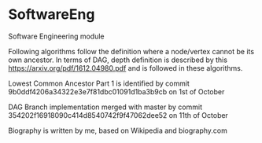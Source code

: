 # SoftwareEng
Software Engineering module

Following algorithms follow the definition where a node/vertex cannot be its own ancestor.
In terms of DAG, depth definition is described by this https://arxiv.org/pdf/1612.04980.pdf and is followed in these algorithms.

Lowest Common Ancestor Part 1 is identified by commit 9b0ddf4206a34322e3e7f81dbc01091d1ba3b9cb on 1st of October

DAG Branch implementation merged with master by commit 354202f16918090c414d8540742f9f47062dee52 on 11th of October

Biography is written by me, based on Wikipedia and biography.com

